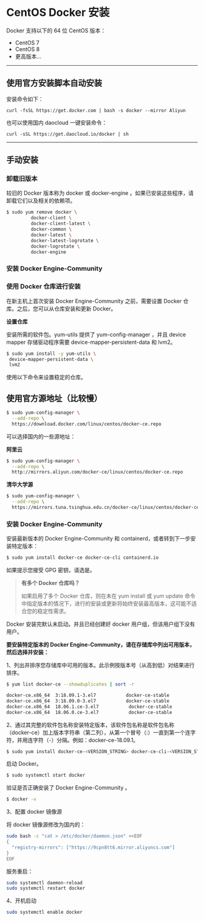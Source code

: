 # CentOS Docker 安装

Docker 支持以下的 64 位 CentOS 版本：

- CentOS 7
- CentOS 8
- 更高版本...

------

## 使用官方安装脚本自动安装

安装命令如下：

```
curl -fsSL https://get.docker.com | bash -s docker --mirror Aliyun
```

也可以使用国内 daocloud 一键安装命令：

```
curl -sSL https://get.daocloud.io/docker | sh
```

------

## 手动安装

### 卸载旧版本

较旧的 Docker 版本称为 docker 或 docker-engine 。如果已安装这些程序，请卸载它们以及相关的依赖项。

```bash
$ sudo yum remove docker \
         docker-client \
         docker-client-latest \
         docker-common \
         docker-latest \
         docker-latest-logrotate \
         docker-logrotate \
         docker-engine
```

### 安装 Docker Engine-Community

### 使用 Docker 仓库进行安装

在新主机上首次安装 Docker Engine-Community 之前，需要设置 Docker 仓库。之后，您可以从仓库安装和更新 Docker。

**设置仓库**

安装所需的软件包。yum-utils 提供了 yum-config-manager ，并且 device mapper 存储驱动程序需要 device-mapper-persistent-data 和 lvm2。

```bash
$ sudo yum install -y yum-utils \
 device-mapper-persistent-data \
 lvm2
```

使用以下命令来设置稳定的仓库。

## 使用官方源地址（比较慢）

```bash
$ sudo yum-config-manager \
  --add-repo \
  https://download.docker.com/linux/centos/docker-ce.repo
```

可以选择国内的一些源地址：

**阿里云**

```bash
$ sudo yum-config-manager \
  --add-repo \
  http://mirrors.aliyun.com/docker-ce/linux/centos/docker-ce.repo
```

**清华大学源**

```bash
$ sudo yum-config-manager \
  --add-repo \
  https://mirrors.tuna.tsinghua.edu.cn/docker-ce/linux/centos/docker-ce.repo
```

### 安装 Docker Engine-Community

安装最新版本的 Docker Engine-Community 和 containerd，或者转到下一步安装特定版本：

```bash
$ sudo yum install docker-ce docker-ce-cli containerd.io
```

如果提示您接受 GPG 密钥，请选是。

> **有多个 Docker 仓库吗？**
> 
> 如果启用了多个 Docker 仓库，则在未在 yum install 或 yum update 命令中指定版本的情况下，进行的安装或更新将始终安装最高版本，这可能不适合您的稳定性需求。

Docker 安装完默认未启动。并且已经创建好 docker 用户组，但该用户组下没有用户。

**要安装特定版本的 Docker Engine-Community，请在存储库中列出可用版本，然后选择并安装：**

1、列出并排序您存储库中可用的版本。此示例按版本号（从高到低）对结果进行排序。

```bash
$ yum list docker-ce --showduplicates | sort -r

docker-ce.x86_64  3:18.09.1-3.el7           docker-ce-stable
docker-ce.x86_64  3:18.09.0-3.el7           docker-ce-stable
docker-ce.x86_64  18.06.1.ce-3.el7           docker-ce-stable
docker-ce.x86_64  18.06.0.ce-3.el7           docker-ce-stable
```

2、通过其完整的软件包名称安装特定版本，该软件包名称是软件包名称（docker-ce）加上版本字符串（第二列），从第一个冒号（:）一直到第一个连字符，并用连字符（-）分隔。例如：docker-ce-18.09.1。

```bash
$ sudo yum install docker-ce-<VERSION_STRING> docker-ce-cli-<VERSION_STRING> containerd.io
```

启动 Docker。

```bash
$ sudo systemctl start docker
```

验证是否正确安装了 Docker Engine-Community 。

```bash
$ docker -v
```

3、配置 docker 镜像源

将 docker 镜像源修改为国内的：

```bash
sudo bash -c "cat > /etc/docker/daemon.json" <<EOF
{
  "registry-mirrors": ["https://9cpn8tt6.mirror.aliyuncs.com"]
}
EOF
```

服务重启：

```bash
sudo systemctl daemon-reload
sudo systemctl restart docker
```

4、开机启动

```bash
sudo systemctl enable docker
```
